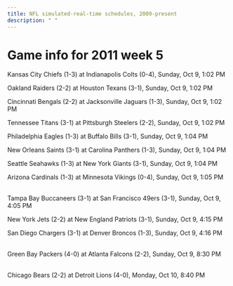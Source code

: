 ```yaml
---
title: NFL simulated-real-time schedules, 2009-present
description: " "
---
```


# Game info for 2011 week 5

Kansas City Chiefs (1-3) at Indianapolis Colts (0-4), Sunday, Oct 9, 1:02 PM

Oakland Raiders (2-2) at Houston Texans (3-1), Sunday, Oct 9, 1:02 PM

Cincinnati Bengals (2-2) at Jacksonville Jaguars (1-3), Sunday, Oct 9, 1:02 PM

Tennessee Titans (3-1) at Pittsburgh Steelers (2-2), Sunday, Oct 9, 1:02 PM

Philadelphia Eagles (1-3) at Buffalo Bills (3-1), Sunday, Oct 9, 1:04 PM

New Orleans Saints (3-1) at Carolina Panthers (1-3), Sunday, Oct 9, 1:04 PM

Seattle Seahawks (1-3) at New York Giants (3-1), Sunday, Oct 9, 1:04 PM

Arizona Cardinals (1-3) at Minnesota Vikings (0-4), Sunday, Oct 9, 1:05 PM

<br/>Tampa Bay Buccaneers (3-1) at San Francisco 49ers (3-1), Sunday, Oct 9, 4:05 PM

New York Jets (2-2) at New England Patriots (3-1), Sunday, Oct 9, 4:15 PM

San Diego Chargers (3-1) at Denver Broncos (1-3), Sunday, Oct 9, 4:16 PM

<br/>Green Bay Packers (4-0) at Atlanta Falcons (2-2), Sunday, Oct 9, 8:30 PM

<br/>Chicago Bears (2-2) at Detroit Lions (4-0), Monday, Oct 10, 8:40 PM

